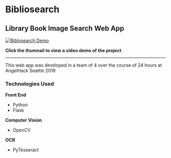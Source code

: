 # Bibliosearch
## Library Book Image Search Web App

[![Biblosearch Demo](http://img.youtube.com/vi/cw5rFTCzmlY/0.jpg)](http://www.youtube.com/watch?v=cw5rFTCzmlY "Bibliosearch Demo")

**Click the thumnail to view a video demo of the project**

___

This web app was developed in a team of 4 over the course of 24 hours at AngelHack Seattle 2019

### Technologies Used
 **Front End**
 - Python
 - Flask
 
 **Computer Vision**
 - OpenCV
 
 **OCR**
 - PyTesseract
